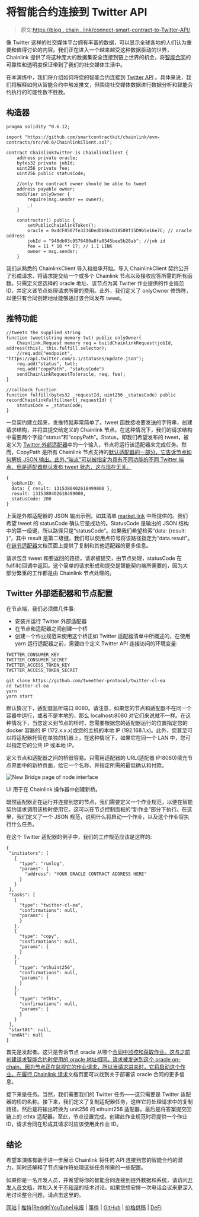 # 将智能合约连接到 Twitter API

> 原文:[https://blog . chain . link/connect-smart-contract-to-Twitter-API/](https://blog.chain.link/connect-smart-contract-to-twitter-api/)

像 Twitter 这样的社交媒体平台拥有丰富的数据，可以显示全球各地的人们认为重要和值得讨论的内容。我们正在进入一个越来越受这种数据驱动的世界，Chainlink 提供了将这种庞大的数据集安全连接到链上世界的机会，将[智能合同](https://chain.link/education/smart-contracts)的可靠性和透明度保证带到了我们的社交媒体生活中。

在本演练中，我们将介绍如何将您的智能合约连接到 [Twitter API](https://developer.twitter.com/en/docs) 。具体来说，我们将解释如何从智能合约中触发推文，但围绕社交媒体数据进行数据分析和智能合约执行的可能性数不胜数。

## 构造器

```
pragma solidity ^0.6.12;

import "https://github.com/smartcontractkit/chainlink/evm-contracts/src/v0.6/ChainlinkClient.sol";

contract ChainlinkTwitter is ChainlinkClient {
    address private oracle;
    bytes32 private jobId;
    uint256 private fee;
    uint256 public statusCode;

    //only the contract owner should be able to tweet
    address payable owner;
    modifier onlyOwner {
        require(msg.sender == owner);
        _;
    }

    constructor() public {
    	setPublicChainlinkToken();
    	oracle = 0x4CF0507fe3236DedDbE6cD18508f35D9b5e16e7C; // oracle address
    	jobId = "948db03c9576480a8fa0545bee5b28ab"; //job id
    	fee = 11 * 10 ** 17; // 1.1 LINK
    	owner = msg.sender;
    }
```

我们从熟悉的 ChainlinkClient 导入和继承开始。导入 ChainlinkClient 契约公开了形成请求、将请求提交给一个或多个 Chainlink 节点以及接收应答所需的所有函数。只需定义您选择的 oracle 地址、该节点为其 Twitter 作业提供的作业规范 ID，并定义该节点处理请求所需的费用。此外，我们定义了 onlyOwner 修饰符，以便只有合同创建地址能够通过该合同发布 tweet。

## 推特功能

```
//tweets the supplied string
function tweet(string memory twt) public onlyOwner{
    Chainlink.Request memory req = buildChainlinkRequest(jobId, address(this), this.fulfill.selector);
    //req.add("endpoint", "https://api.twitter.com/1.1/statuses/update.json");
    req.add("status", twt);
    req.add("copyPath", "statusCode")
    sendChainlinkRequestTo(oracle, req, fee);
}

//callback function
function fulfill(bytes32 _requestId, uint256 _statusCode) public recordChainlinkFulfillment(_requestId) {
    statusCode = _statusCode;
}
```

一旦契约建立起来，发推特就非常简单了。tweet 函数接收要发送的字符串，创建请求结构，并将其提交给定义的 Chainlink 节点。在这种情况下，我们的请求结构中需要两个字段:“status”和“copyPath”。Status，即我们希望发布的 tweet，被定义为 [Twitter 外部适配器](https://market.link/adapters/9ebb251e-1d7c-433d-9835-d771996f5b9c)中的一个输入，节点将运行该适配器来完成任务。然而，CopyPath 是所有 Chainlink 节点支持的[默认适配器的一部分，它告诉节点如何解析 JSON 输出。此外,“端点”可以被指定为具有不同功能的不同 Twitter 端点，但是适配器默认发布 tweet 状态，这与现在无关。](https://docs.chain.link/docs/adapters)

```
{
  jobRunID: 0,
  data: { result: 1315380402618499000 },
  result: 1315380402618499000,
  statusCode: 200
}
```

上面是外部适配器的 JSON 输出示例，如其清单 [market.link](http://market.link/) 中所提供的。我们希望 tweet 的 statusCode 确认它是成功的。StatusCode 是输出的 JSON 结构中的第一级键，所以路径只是“statusCode”。如果我们希望检索“data: {result: }”，其中 result 是第二级键，我们可以使用点符号将该路径指定为“data.result”。在[链节适配器](https://docs.chain.link/docs/adapters)文档页面上提供了复制和其他适配器的更多信息。

请求包含 tweet 和要返回的路径，请求被提交，由节点处理，statusCode 在 fulfill()回调中返回。这个简单的请求形成和提交是智能契约端所需要的，因为大部分繁重的工作都是由 Chainlink 节点处理的。

## Twitter 外部适配器和节点配置

在节点端，我们必须做几件事:

*   安装并运行 Twitter 外部适配器
*   在节点和适配器之间创建一个桥
*   创建一个作业规范来使用这个桥正如 Twitter 适配器清单中所概述的，在使用 yarn 运行适配器之前，需要四个定义 Twitter API 连接访问的环境变量:

```
TWITTER_CONSUMER_KEY
TWITTER_CONSUMER_SECRET
TWITTER_ACCESS_TOKEN_KEY
TWITTER_ACCESS_TOKEN_SECRET

git clone https://github.com/tweether-protocol/twitter-cl-ea
cd twitter-cl-ea
yarn
yarn start
```

默认情况下，适配器监听端口 8080。请注意，如果您的节点和适配器不在同一个容器中运行，或者不是本地的，那么 localhost:8080 对它们来说就不一样。在这种情况下，当您定义到节点的桥时，您需要根据您的适配器运行的位置指定您的 docker 容器的 IP (172.x.x.x)或您的主机的本地 IP (192.168.1.x)。此外，您甚至可以将适配器托管在单独的机器上，在这种情况下，如果它在同一个 LAN 中，您可以指定它的公共 IP 或本地 IP。

定义节点和适配器之间的桥很容易。只需用适配器的 URL(适配器 IP:8080)填充节点界面中的新桥页面，给它一个名称，并指定所需的最低确认和付款。



![New Bridge page of node interface](../Images/dd238f5b57e90609c9dd20bcd7d21f51.png)

<figcaption id="caption-attachment-597" class="wp-caption-text">UI 用于在 Chainlink 操作器中创建新桥。</figcaption>





既然适配器正在运行并连接到您的节点，我们需要定义一个作业规范，以便在智能契约请求调用该桥时使用它。这可以在节点控制面板的“新作业”部分下执行。在这里，我们定义了一个 JSON 规范，说明什么将启动一个作业，以及这个作业将执行什么任务。

在这个 Twitter 适配器的例子中，我们的工作规范应该是这样的:

```
{
 "initiators": [
   {
     "type": "runlog",
     "params": {
       "address": "YOUR ORACLE CONTRACT ADDRESS HERE"
     }
   }
 ],
 "tasks": [
   {
     "type": "twitter-cl-ea",
     "confirmations": null,
     "params": {
     }
   },
   {
     "type": "copy",
     "confirmations": null,
     "params": {
     }
   },
   {
     "type": "ethuint256",
     "confirmations": null,
     "params": {
     }
   },
   {
     "type": "ethtx",
     "confirmations": null,
     "params": {
     }
   }
 ],
 "startAt": null,
 "endAt": null
}
```

首先是发起者。这只是告诉节点 oracle 从哪个[合同中监控和获取作业。这与之前创建请求智能合约时使用的 oracle 地址相同。请求被发送到这个 oracle on-chain，因为节点正在监视它的作业请求，所以当请求进来时，它将启动这个作业。在](https://chain.link/education/blockchain-oracles)[履行 Chainlink 请求](https://docs.chain.link/docs/fulfilling-requests)文档页面可以找到关于部署该 oracle 合同的更多信息。

接下来是任务。当然，我们需要我们的 Twitter 任务——这只需要是 Twitter 适配器的桥的名称。接下来，我们定义了复制适配器任务，这样它将处理请求中的复制路径，然后是将输出转换为 unit256 的 ethuint256 适配器，最后是将答案提交回链上的 ethtx 适配器。至此，节点设置完成。创建此作业规范时将提供一个作业 ID，请求合同在形成其请求时应该使用此作业 ID。

## 结论

希望本演练有助于进一步展示 Chainlink 将任何 API 连接到您的智能合约的潜力，同时还解释了节点操作符处理这些任务所需的一些配置。

如果你是一名开发人员，并希望将你的智能合同连接到链外数据和系统，请访问[开发人员文档](https://docs.chain.link/)，并加入关于[不和谐](https://discordapp.com/invite/aSK4zew)的技术讨论。如果您想安排一次电话会议来更深入地讨论整合问题，请点击这里的。

[网站](https://chain.link/) | [推特](https://twitter.com/chainlink)|[Reddit](https://www.reddit.com/r/Chainlink/)|[YouTube](https://www.youtube.com/channel/UCnjkrlqaWEBSnKZQ71gdyFA)|[电报](https://t.me/chainlinkofficial) | [事件](https://blog.chain.link/tag/events/) | [GitHub](https://github.com/smartcontractkit/chainlink) | [价格供稿](https://feeds.chain.link/) | [DeFi](https://defi.chain.link/)